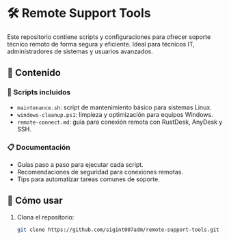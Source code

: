 # 🛠️ Remote Support Tools

Este repositorio contiene scripts y configuraciones para ofrecer soporte técnico remoto de forma segura y eficiente. Ideal para técnicos IT, administradores de sistemas y usuarios avanzados.

## 📂 Contenido

### 🔧 Scripts incluidos
- `maintenance.sh`: script de mantenimiento básico para sistemas Linux.
- `windows-cleanup.ps1`: limpieza y optimización para equipos Windows.
- `remote-connect.md`: guía para conexión remota con RustDesk, AnyDesk y SSH.

### 📋 Documentación
- Guías paso a paso para ejecutar cada script.
- Recomendaciones de seguridad para conexiones remotas.
- Tips para automatizar tareas comunes de soporte.

## 🚀 Cómo usar

1. Clona el repositorio:
   ```bash
   git clone https://github.com/sigint007adm/remote-support-tools.git

